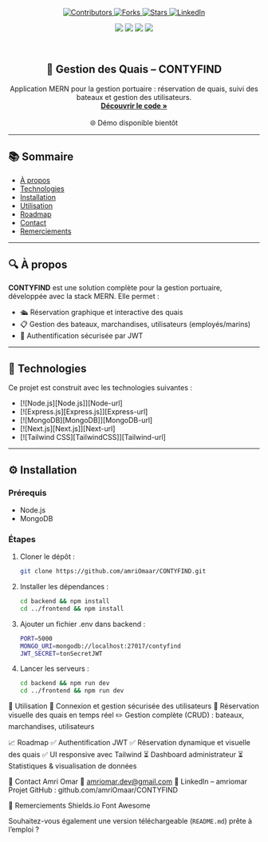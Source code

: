 <a name="top"></a>

<!-- SHIELDS -->

<p align="center">
  <a href="https://github.com/amriOmaar/CONTYFIND/graphs/contributors">
    <img src="https://img.shields.io/github/contributors/amriOmaar/CONTYFIND?style=for-the-badge" alt="Contributors" />
  </a>
  <a href="https://github.com/amriOmaar/CONTYFIND/network/members">
    <img src="https://img.shields.io/github/forks/amriOmaar/CONTYFIND?style=for-the-badge" alt="Forks" />
  </a>
  <a href="https://github.com/amriOmaar/CONTYFIND/stargazers">
    <img src="https://img.shields.io/github/stars/amriOmaar/CONTYFIND?style=for-the-badge" alt="Stars" />
  </a>
  <a href="https://linkedin.com/in/amriomar">
    <img src="https://img.shields.io/badge/LinkedIn-amriomar-0077B5?style=for-the-badge&logo=linkedin" alt="LinkedIn" />
  </a>
</p>

<p align="center">
  <img src="https://img.shields.io/github/last-commit/amriOmaar/CONTYFIND?style=flat-square" />
  <img src="https://img.shields.io/badge/Backend-Node.js-green?style=flat-square" />
  <img src="https://img.shields.io/badge/Frontend-Next.js-blue?style=flat-square" />
  <img src="https://img.shields.io/badge/Database-MongoDB-brightgreen?style=flat-square" />
</p>

<br />
<div align="center">
  <h2>🚢 Gestion des Quais – CONTYFIND</h2>
  <p>
    Application MERN pour la gestion portuaire : réservation de quais, suivi des bateaux et gestion des utilisateurs.
    <br />
    <a href="https://github.com/amriOmaar/CONTYFIND"><strong>Découvrir le code »</strong></a>
    <br /><br />
    🌐 Démo disponible bientôt
  </p>
</div>

---

## 📚 Sommaire

- [À propos](#about)
- [Technologies](#tech)
- [Installation](#install)
- [Utilisation](#usage)
- [Roadmap](#roadmap)
- [Contact](#contact)
- [Remerciements](#thanks)

---

## 🔍 À propos <a name="about"></a>

**CONTYFIND** est une solution complète pour la gestion portuaire, développée avec la stack MERN. Elle permet :

- 🛳 Réservation graphique et interactive des quais
- 📋 Gestion des bateaux, marchandises, utilisateurs (employés/marins)
- 🔐 Authentification sécurisée par JWT

---

## 🧰 Technologies <a name="tech"></a>

Ce projet est construit avec les technologies suivantes :

- [![Node.js][Node.js]][Node-url]
- [![Express.js][Express.js]][Express-url]
- [![MongoDB][MongoDB]][MongoDB-url]
- [![Next.js][Next.js]][Next-url]
- [![Tailwind CSS][TailwindCSS]][Tailwind-url]

---

## ⚙️ Installation <a name="install"></a>

### Prérequis

- Node.js
- MongoDB

### Étapes

1. Cloner le dépôt :
   ```bash
   git clone https://github.com/amriOmaar/CONTYFIND.git

2. Installer les dépendances :
   ```bash
   cd backend && npm install
   cd ../frontend && npm install

4. Ajouter un fichier .env dans backend :
   ```bash
   PORT=5000
   MONGO_URI=mongodb://localhost:27017/contyfind
   JWT_SECRET=tonSecretJWT

6. Lancer les serveurs :
   ```bash
   cd backend && npm run dev
   cd ../frontend && npm run dev


🚀 Utilisation <a name="usage"></a>
      🔑 Connexion et gestion sécurisée des utilisateurs
      📍 Réservation visuelle des quais en temps réel
      ✏️ Gestion complète (CRUD) : bateaux, marchandises, utilisateurs

📈 Roadmap <a name="roadmap"></a>
      ✅ Authentification JWT
      ✅ Réservation dynamique et visuelle des quais
      ✅ UI responsive avec Tailwind
      ⏳ Dashboard administrateur
      ⏳ Statistiques & visualisation de données

📩 Contact <a name="contact"></a>
      Amri Omar
      📧 amriomar.dev@gmail.com
      🔗 LinkedIn – amriomar
      Projet GitHub : github.com/amriOmaar/CONTYFIND

🙌 Remerciements <a name="thanks"></a>
      Shields.io
      Font Awesome

      
Souhaitez-vous également une version téléchargeable (`README.md`) prête à l’emploi ?
